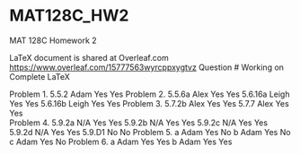 # MAT128C_HW2
MAT 128C Homework 2

LaTeX document is shared at Overleaf.com
https://www.overleaf.com/15777563wyrcppxygtvz
Question #            Working on          Complete        LaTeX

Problem 1. 5.5.2      Adam                Yes             Yes
Problem 2. 5.5.6a     Alex                Yes             Yes
           5.6.16a    Leigh               Yes             Yes
           5.6.16b    Leigh               Yes             Yes
Problem 3. 5.7.2b     Alex                Yes             Yes
           5.7.7      Alex                Yes             Yes    
Problem 4. 5.9.2a     N/A                 Yes             Yes
           5.9.2b     N/A                 Yes             Yes
           5.9.2c     N/A                 Yes             Yes
           5.9.2d     N/A                 Yes             Yes
           5.9.D1                         No              No
Problem 5. a          Adam                Yes             No
           b          Adam                Yes             No
           c          Adam                Yes             No
Problem 6. a          Adam                Yes             Yes
           b          Adam                Yes             Yes
